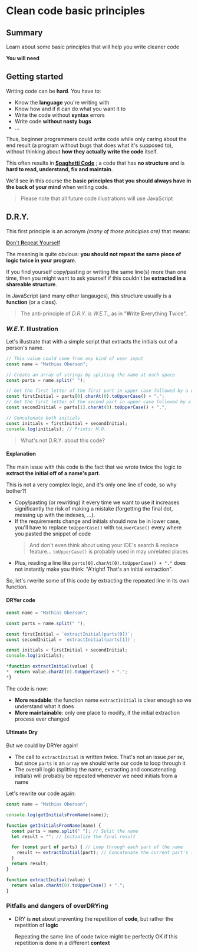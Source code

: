 # Clean code basic principles

<!-- slide-front-matter class: center, middle -->

## Summary

Learn about some basic principles that will help you write cleaner code

<!-- slide-include ../../BANNER.md -->

**You will need**


<!-- START doctoc generated TOC please keep comment here to allow auto update -->
<!-- DON'T EDIT THIS SECTION, INSTEAD RE-RUN doctoc TO UPDATE -->

<!-- END doctoc generated TOC please keep comment here to allow auto update -->

## Getting started

Writing code can be **hard**. You have to:
- Know the **language** you're writing with
- Know how and if it can do what you want it to
- Write the code without **syntax** errors
- Write code **without nasty bugs**
- ...

Thus, beginner programmers could write code while only caring about the end result (a program without bugs that does what it's supposed to), without thinking about **how they actually write the code** itself.

This often results in [**Spaghetti Code**][spaghetti-code] ; a code that has **no structure** and is **hard to read, understand, fix and maintain**.

We'll see in this course the **basic principles that you should always have in the back of your mind** when writing code.

> Please note that all future code illustrations will use JavaScript

## D.R.Y.

This first principle is an acronym _(many of those principles are)_ that means:

[**D**on't **R**epeat **Y**ourself][dry]

The meaning is quite obvious: **you should not repeat the same piece of logic twice in your program**.

If you find yourself copy/pasting or writing the same line(s) more than one time, then you might want to ask yourself if this couldn't be **extracted in a shareable structure**.

In JavaScript (and many other langauges), this structure usually is a **function** (or a class).

> The anti-principle of _D.R.Y._ is _W.E.T._, as in "**W**rite **E**verything **T**wice".

### _W.E.T._ Illustration

Let's illustrate that with a simple script that extracts the initials out of a person's name.

```js
// This value could come from any kind of user input
const name = "Mathias Oberson";

// Create an array of strings by spliting the name at each space
const parts = name.split(" ");

// Get the first letter of the first part in upper case followed by a dot
const firstInitial = parts[0].charAt(0).toUpperCase() + ".";
// Get the first letter of the second part in upper case followed by a dot
const secondInitial = parts[1].charAt(0).toUpperCase() + ".";

// Concatenate both initials
const initials = firstInitial + secondInitial;
console.log(initials); // Prints: M.O.
```
> What's not D.R.Y. about this code?

#### Explanation

The main issue with this code is the fact that we wrote twice the logic to **extract the initial off of a name's part**.

This is not a very complex logic, and it's only one line of code, so why bother?!

- Copy/pasting (or rewriting) it every time we want to use it increases significantly the risk of making a mistake (forgetting the final dot, messing up with the indexes, ...).
- If the requirements change and initials should now be in lower case, you'll have to replace `toUpperCase()` with `toLowerCase()` every where you pasted the snippet of code
  > And don't even think about using your IDE's search & replace feature... `toUpperCase()` is probably used in may unrelated places
- Plus, reading a line like `parts[0].charAt(0).toUpperCase() + "."` does not instantly make you think: "A'right! That's an initial extraction".

So, let's rwerite some of this code by extracting the repeated line in its own function.

#### DRYer code

```js
const name = "Mathias Oberson";

const parts = name.split(" ");

const firstInitial = `extractInitial(parts[0])`;
const secondInitial = `extractInitial(parts[1])`;

const initials = firstInitial + secondInitial;
console.log(initials);

*function extractInitial(value) {
*  return value.charAt(0).toUpperCase() + ".";
*}
```

The code is now:
- **More readable**: the function name `extractInitial` is clear enough so we understand what it does
- **More maintainable**: only one place to modify, if the initial extraction process ever changed

#### Ultimate Dry

But we could by DRYer again!

- The call to `extractInitial` is written twice. That's not an issue _per se_, but since `parts` is an `array` we should write our code to loop through it
- The overall logic (splitting the name, extracting and concatenating initials) will probably be repeated whenever we need initials from a name

Let's rewrite our code again:

```js
const name = "Mathias Oberson";

console.log(getInitialsFromName(name));

function getInitialsFromName(name) {
  const parts = name.split(" "); // Split the name
  let result = ""; // Initialize the final result

  for (const part of parts) { // Loop through each part of the name
    result += extractInitial(part); // Concatenate the current part's initial
  }
  return result;
}

function extractInitial(value) {
  return value.charAt(0).toUpperCase() + ".";
}
```

### Pitfalls and dangers of overDRYing

- DRY is **not** about preventing the repetition of **code**, but rather the repetition of **logic**

  Repeating the same line of code twice might be perfectly OK if this repetition is done in a different **context**

[spaghetti-code]: https://en.wikipedia.org/wiki/Spaghetti_code
[dry]: https://en.wikipedia.org/wiki/Don%27t_repeat_yourself
